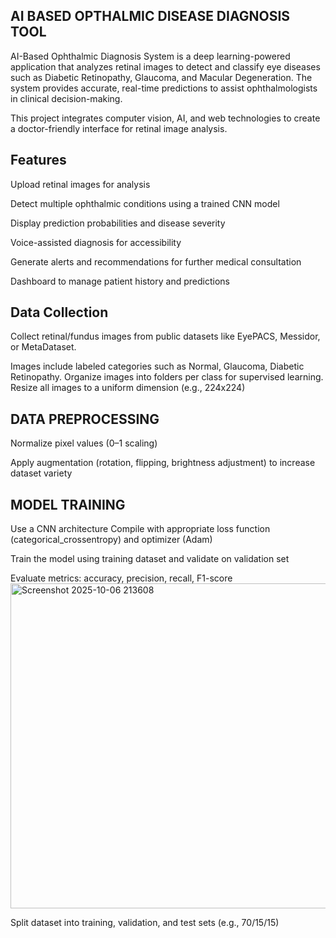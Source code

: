 ## AI BASED OPTHALMIC DISEASE DIAGNOSIS TOOL
AI-Based Ophthalmic Diagnosis System is a deep learning-powered application that analyzes retinal images to detect and classify eye diseases such as Diabetic Retinopathy, Glaucoma, and Macular Degeneration. The system provides accurate, real-time predictions to assist ophthalmologists in clinical decision-making.

This project integrates computer vision, AI, and web technologies to create a doctor-friendly interface for retinal image analysis.
## Features
Upload retinal images for analysis

Detect multiple ophthalmic conditions using a trained CNN model

Display prediction probabilities and disease severity

Voice-assisted diagnosis for accessibility

Generate alerts and recommendations for further medical consultation

Dashboard to manage patient history and predictions
## Data Collection

Collect retinal/fundus images from public datasets like EyePACS, Messidor, or MetaDataset.

Images include labeled categories such as Normal, Glaucoma, Diabetic Retinopathy.
Organize images into folders per class for supervised learning.
Resize all images to a uniform dimension (e.g., 224x224)

## DATA PREPROCESSING 
Normalize pixel values (0–1 scaling)

Apply augmentation (rotation, flipping, brightness adjustment) to increase dataset variety
## MODEL TRAINING 
Use a CNN architecture 
Compile with appropriate loss function (categorical_crossentropy) and optimizer (Adam)

Train the model using training dataset and validate on validation set

Evaluate metrics: accuracy, precision, recall, F1-score
<img width="1753" height="520" alt="Screenshot 2025-10-06 213608" src="https://github.com/user-attachments/assets/9186a1d8-8e86-4454-bb92-9869b7ce3788" />



Split dataset into training, validation, and test sets (e.g., 70/15/15)

